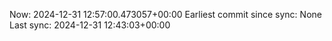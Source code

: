 Now: 2024-12-31 12:57:00.473057+00:00 Earliest commit since sync: None Last sync: 2024-12-31 12:43:03+00:00
